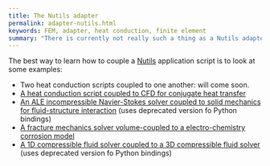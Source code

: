 ```yaml
---
title: The Nutils adapter
permalink: adapter-nutils.html
keywords: FEM, adapter, heat conduction, finite element
summary: "There is currently not really such a thing as a Nutils adapter. Coupling Nutils is so simple that directly calling the preCICE Python API from the application scripts is the way to go."
---
```


The best way to learn how to couple a [Nutils](http://www.nutils.org/en/latest/) application script is to look at some examples:
* Two heat conduction scripts coupled to one another: will come soon.
* [A heat conduction script coupled to CFD for conjugate heat transfer](https://github.com/precice/tutorials/blob/master/CHT/flow-over-plate/buoyantPimpleFoam-nutils/Nutils/cht.py)
* [An ALE incompressible Navier-Stokes solver coupled to solid mechanics for fluid-structure interaction](https://gitlab.lrz.de/precice/ijnme2019-experiments/-/blob/master/Fluid-Structure%20Interaction/physics/run-sc/Nutils-FEniCS/Nutils/nsale.py) (uses deprecated version fo Python bindings)
* [A fracture mechanics solver volume-coupled to a electro-chemistry corrosion model](https://github.com/uekerman/Coupled-Brittle-Fracture/blob/master/fracture.py)
* [A 1D compressible fluid solver coupled to a 3D compressible fluid solver](https://gitlab.lrz.de/precice/ofw2019-experiments/-/blob/master/D/nutils/sonicLiquid.py) (uses deprecated version fo Python bindings)
